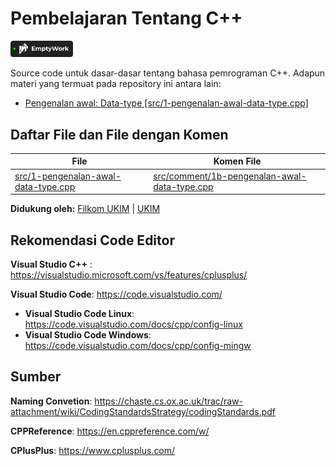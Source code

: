 # Pembelajaran Tentang C++
<a href="https://emptywork.netlify.app">
  <img src="assets/active.svg" width=100>
</a>

Source code untuk dasar-dasar tentang bahasa pemrograman C++. Adapun materi yang termuat pada repository ini antara lain:
- <a href="src/1-pengenalan-awal-data-type.cpp">Pengenalan awal: Data-type [src/1-pengenalan-awal-data-type.cpp]</a>

## Daftar File dan File dengan Komen
|File|Komen File|
|---|---|
|<a href="src/1-pengenalan-awal-data-type.cpp">src/1-pengenalan-awal-data-type.cpp</a>|<a href="src/comment/1b-pengenalan-awal-data-type.cpp">src/comment/1b-pengenalan-awal-data-type.cpp</a>|

**Didukung oleh:**
<a href="https://filkom.ukim.ac.id">Filkom UKIM</a> | <a href="https://ukim.ac.id">UKIM</a>

## Rekomendasi Code Editor

**Visual Studio C++** : https://visualstudio.microsoft.com/vs/features/cplusplus/

**Visual Studio Code**: https://code.visualstudio.com/
 - **Visual Studio Code Linux**: https://code.visualstudio.com/docs/cpp/config-linux
 - **Visual Studio Code Windows**: https://code.visualstudio.com/docs/cpp/config-mingw

## Sumber

**Naming Convetion**: https://chaste.cs.ox.ac.uk/trac/raw-attachment/wiki/CodingStandardsStrategy/codingStandards.pdf

**CPPReference**: https://en.cppreference.com/w/

**CPlusPlus**: https://www.cplusplus.com/
